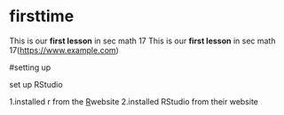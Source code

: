 # firsttime
This is our **first lesson** in sec math 17
This is our **first lesson** in sec math 17(https://www.example.com)

#setting up

set up RStudio

1.installed r from the [R](https://ww.r-project.org)website 
2.installed RStudio from their website